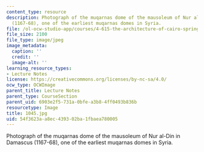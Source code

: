 ```yaml
---
content_type: resource
description: Photograph of the muqarnas dome of the mausoleum of Nur al-Din in Damascus
  (1167-68), one of the earliest muqarnas domes in Syria.
file: /ol-ocw-studio-app/courses/4-615-the-architecture-of-cairo-spring-2002/54f3623aa8ec439302ba1fbaea780005_1045.jpg
file_size: 2100
file_type: image/jpeg
image_metadata:
  caption: ''
  credit: ''
  image-alt: ''
learning_resource_types:
- Lecture Notes
license: https://creativecommons.org/licenses/by-nc-sa/4.0/
ocw_type: OCWImage
parent_title: Lecture Notes
parent_type: CourseSection
parent_uid: 6903e2f5-731a-0bfe-a3b8-4ff0493b836b
resourcetype: Image
title: 1045.jpg
uid: 54f3623a-a8ec-4393-02ba-1fbaea780005
---
```

Photograph of the muqarnas dome of the mausoleum of Nur al-Din in Damascus (1167-68), one of the earliest muqarnas domes in Syria.